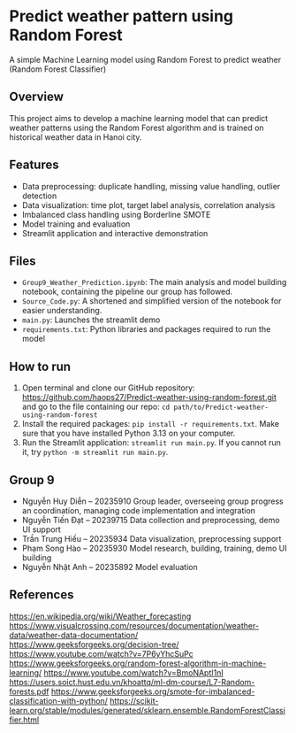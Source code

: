 # Predict weather pattern using Random Forest
A simple Machine Learning model using Random Forest to predict weather (Random Forest Classifier)

## Overview

This project aims to develop a machine learning model that can predict weather patterns using the Random Forest algorithm and is trained on historical weather data in Hanoi city.

## Features

- Data preprocessing: duplicate handling, missing value handling, outlier detection
- Data visualization: time plot, target label analysis, correlation analysis
- Imbalanced class handling using Borderline SMOTE
- Model training and evaluation
- Streamlit application and interactive demonstration

## Files

- `Group9_Weather_Prediction.ipynb`: The main analysis and model building notebook, containing the pipeline our group has followed.
- `Source_Code.py`: A shortened and simplified version of the notebook for easier understanding.
- `main.py`: Launches the streamlit demo
- `requirements.txt`: Python libraries and packages required to run the model

## How to run
1. Open terminal and clone our GitHub repository: https://github.com/haops27/Predict-weather-using-random-forest.git and go to the file containing our repo: `cd path/to/Predict-weather-using-random-forest`
2. Install the required packages: `pip install -r requirements.txt`. Make sure that you have installed Python 3.13 on your computer.
3. Run the Streamlit application: `streamlit run main.py`. If you cannot run it, try `python -m streamlit run main.py`.

## Group 9
 - Nguyễn Huy Diễn – 20235910	Group leader, overseeing group progress an coordination, managing code implementation and integration
- Nguyễn Tiến Đạt – 20239715	Data collection and preprocessing, demo UI support
- Trần Trung Hiếu – 20235934	Data visualization, preprocessing support
- Phạm Song Hào – 20235930	    Model research, building, training, demo UI building
- Nguyễn Nhật Anh – 20235892	Model evaluation

## References

https://en.wikipedia.org/wiki/Weather_forecasting
https://www.visualcrossing.com/resources/documentation/weather-data/weather-data-documentation/
https://www.geeksforgeeks.org/decision-tree/
https://www.youtube.com/watch?v=7P6yYhcSuPc
https://www.geeksforgeeks.org/random-forest-algorithm-in-machine-learning/
https://www.youtube.com/watch?v=BmoNAptI1nI
https://users.soict.hust.edu.vn/khoattq/ml-dm-course/L7-Random-forests.pdf
https://www.geeksforgeeks.org/smote-for-imbalanced-classification-with-python/
https://scikit-learn.org/stable/modules/generated/sklearn.ensemble.RandomForestClassifier.html